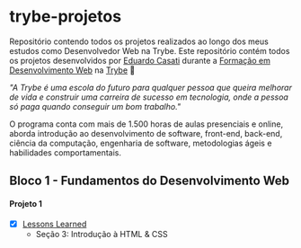 # trybe-projetos
Repositório contendo todos os projetos realizados ao longo dos meus estudos como Desenvolvedor Web na Trybe.
Este repositório contém todos os projetos desenvolvidos por [Eduardo Casati]() durante a [Formação em Desenvolvimento Web](https://www.betrybe.com/formacao-desenvolvimento-web) na [Trybe](https://www.betrybe.com/) :rocket:

_"A Trybe é uma escola do futuro para qualquer pessoa que queira melhorar de vida e construir uma carreira de sucesso em tecnologia, onde a pessoa só paga quando conseguir um bom trabalho."_

O programa conta com mais de 1.500 horas de aulas presenciais e online, aborda introdução ao desenvolvimento de software, front-end, back-end, ciência da computação, engenharia de software, metodologias ágeis e habilidades comportamentais.

## Bloco 1 - Fundamentos do Desenvolvimento Web

#### Projeto 1
- [X] [Lessons Learned]()
    - Seção 3: Introdução à HTML & CSS
